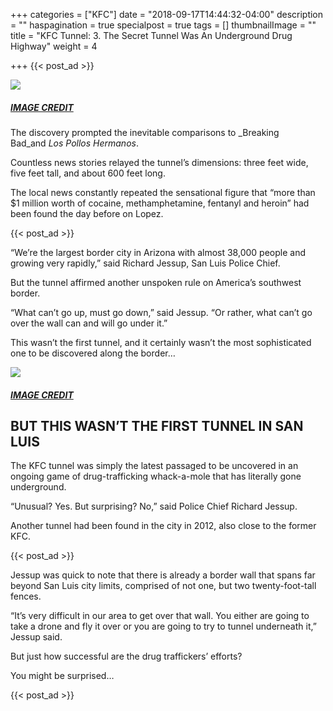 +++
categories = ["KFC"]
date = "2018-09-17T14:44:32-04:00"
description = ""
haspagination = true
specialpost = true
tags = []
thumbnailImage = ""
title = "KFC Tunnel:  3. The Secret Tunnel Was An Underground Drug Highway"
weight = 4

+++
{{< post_ad >}}

[![](http://sopawfect.com/wp-content/uploads/2018/08/f-9.jpg)](http://sopawfect.com/wp-content/uploads/2018/08/f-9.jpg)

##### [_IMAGE CREDIT_](https://goo.gl/images/5aNfXz)

The discovery prompted the inevitable comparisons to _Breaking Bad_and _Los Pollos Hermanos_.

Countless news stories relayed the tunnel’s dimensions: three feet wide, five feet tall, and about 600 feet long.

The local news constantly repeated the sensational figure that “more than $1 million worth of cocaine, methamphetamine, fentanyl and heroin” had been found the day before on Lopez.

{{< post_ad >}}

“We’re the largest border city in Arizona with almost 38,000 people and growing very rapidly,” said Richard Jessup, San Luis Police Chief.

But the tunnel affirmed another unspoken rule on America’s southwest border.

“What can’t go up, must go down,” said Jessup. “Or rather, what can’t go over the wall can and will go under it.”

This wasn’t the first tunnel, and it certainly wasn’t the most sophisticated one to be discovered along the border…

[![](http://sopawfect.com/wp-content/uploads/2018/08/d-11.jpg)](http://sopawfect.com/wp-content/uploads/2018/08/d-11.jpg)

##### [_IMAGE CREDIT_](https://goo.gl/images/z2f48p)

## BUT THIS WASN’T THE FIRST TUNNEL IN SAN LUIS

The KFC tunnel was simply the latest passaged to be uncovered in an ongoing game of drug-trafficking whack-a-mole that has literally gone underground.

“Unusual? Yes. But surprising? No,” said Police Chief Richard Jessup.

Another tunnel had been found in the city in 2012, also close to the former KFC.

{{< post_ad >}}

Jessup was quick to note that there is already a border wall that spans far beyond San Luis city limits, comprised of not one, but two twenty-foot-tall fences.

“It’s very difficult in our area to get over that wall. You either are going to take a drone and fly it over or you are going to try to tunnel underneath it,” Jessup said.

But just how successful are the drug traffickers’ efforts?

You might be surprised…

{{< post_ad >}}